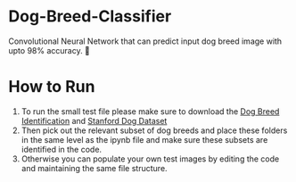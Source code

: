# Dog-Breed-Classifier
Convolutional Neural Network that can predict input dog breed image with upto 98% accuracy. 🐶

# How to Run
1. To run the small test file please make sure to download the [Dog Breed Identification](https://www.kaggle.com/competitions/dog-breed-identification) and [Stanford Dog Dataset](https://www.kaggle.com/datasets/jessicali9530/stanford-dogs-dataset)
2. Then pick out the relevant subset of dog breeds and place these folders in the same level as the ipynb file and make sure these subsets are identified in the code.
3. Otherwise you can populate your own test images by editing the code and maintaining the same file structure.
